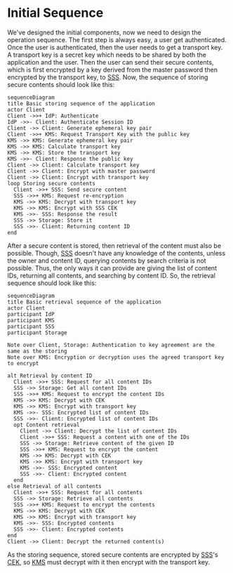 Initial Sequence
================

We've designed the initial components, now we need to design
the operation sequence. The first step is always easy, a user
get authenticated. Once the user is authenticated, then the
user needs to get a transport key. A transport key is a secret
key which needs to be shared by both the application and the user.
Then the user can send their secure contents, which is first
encrypted by a key derived from the master password then encrypted
by the transport key, to [SSS](./glossary.md#sss). Now, the sequence
of storing secure contents should look like this:

```mermaid
sequenceDiagram
title Basic storing sequence of the application
actor Client
Client ->>+ IdP: Authenticate
IdP ->>- Client: Authenticate Session ID
Client ->> Client: Generate ephemeral key pair
Client ->>+ KMS: Request Transport Key with the public key
KMS ->> KMS: Generate ephemeral key pair
KMS ->> KMS: Calculate transport key
KMS ->> KMS: Store the transport key
KMS ->>- Client: Response the public key
Client ->> Client: Calculate transport key
Client ->> Client: Encrypt with master password
Client ->> Client: Encrypt with transport key
loop Storing secure contents
  Client ->>+ SSS: Send secure content
  SSS ->>+ KMS: Request re-encryption
  KMS ->> KMS: Decrypt with transport key
  KMS ->> KMS: Encrypt with SSS CEK
  KMS ->>- SSS: Response the result
  SSS ->> Storage: Store it
  SSS ->>- Client: Returning content ID
end
```

After a secure content is stored, then retrieval of the content
must also be possible. Though, [SSS](./glossary.md#sss) doesn't 
have any knowledge of the contents, unless the owner and content
ID, querying contents by search criteria is not possible. Thus,
the only ways it can provide are giving the list of content IDs,
returning all contents, and searching by content ID. So, the
retrieval sequence should look like this:

```mermaid
sequenceDiagram
title Basic retrieval sequence of the application
actor Client
participant IdP
participant KMS
participant SSS
participant Storage

Note over Client, Storage: Authentication to key agreement are the same as the storing
Note over KMS: Encryption or decryption uses the agreed transport key to encrypt

alt Retrieval by content ID
  Client ->>+ SSS: Request for all content IDs
  SSS ->> Storage: Get all content IDs
  SSS ->>+ KMS: Request to encrypt the content IDs
  KMS ->> KMS: Decrypt with CEK
  KMS ->> KMS: Encrypt with transport key
  KMS ->>- SSS: Encrypted list of content IDs
  SSS ->>- Client: Encrypted list of content IDs
  opt Content retrieval
    Client ->> Client: Decrypt the list of content IDs
    Client ->>+ SSS: Request a content with one of the IDs
    SSS ->> Storage: Retrieve content of the given ID
    SSS ->>+ KMS: Request to encrypt the content
    KMS ->> KMS: Decrypt with CEK
    KMS ->> KMS: Encrypt with transport key
    KMS ->>- SSS: Encrypted content
    SSS ->>- Client: Encrypted content
  end
else Retrieval of all contents
  Client ->>+ SSS: Request for all contents
  SSS ->> Storage: Retrieve all contents
  SSS ->>+ KMS: Request to encrypt the contents
  KMS ->> KMS: Decrypt with CEK
  KMS ->> KMS: Encrypt with transport key
  KMS ->>- SSS: Encrypted contents
  SSS ->>- Client: Encrypted contents
end
Client ->> Client: Decrypt the returned content(s)
```

As the storing sequence, stored secure contents are encrypted
by [SSS](./glossary.md#sss)'s [CEK](./glossary.md#cek), so 
[KMS](./glossary.md#kms) must decrypt with it then encrypt 
with the transport key.
